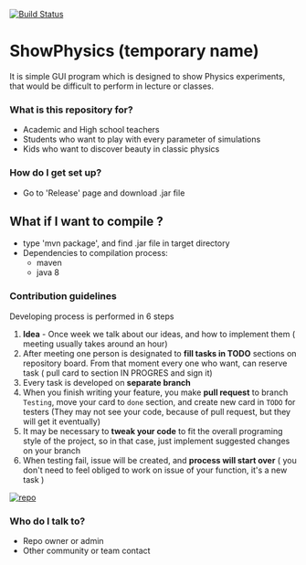 [![Build Status](https://travis-ci.org/anistratenko/io-project.svg?branch=master)](https://travis-ci.org/anistratenko/io-project)

# ShowPhysics (temporary name) #

It is simple GUI program which is designed to show Physics experiments, that would be difficult to perform in lecture or classes.

### What is this repository for? ###

 * Academic and High school teachers
 * Students who want to play with every parameter of simulations
 * Kids who want to discover beauty in classic physics

### How do I get set up? ###

 * Go to 'Release' page and download .jar file

 ## What if I want to compile ? ##
 * type 'mvn package', and find .jar file in target directory
 * Dependencies to compilation process:
    * maven
    * java 8

### Contribution guidelines ###

Developing process is performed in 6 steps
1. **Idea** - Once week we talk about our ideas, and how to implement them ( meeting usually takes around an hour)
2. After meeting one person is designated to **fill tasks in TODO** sections on repository board. From that moment every one who want, can reserve task ( pull card to section IN PROGRES and sign it)
3. Every task is developed on **separate branch** 
4. When you finish writing your feature, you make **pull request** to branch `Testing`, move your card to `done` section, and create new card in `TODO` for testers (They may not see your code, because of pull request, but they will get it eventually)
5. It may be necessary to **tweak your code** to fit the overall programing style of the project, so in that case, just implement suggested changes on your branch
6. When testing fail, issue will be created, and **process will start over** ( you don't need to feel obliged to work on issue of your function, it's a new task )

<a href="https://imgbb.com/"><img src="https://image.ibb.co/mCEXSS/repo.png" alt="repo" border="0"></a>

### Who do I talk to? ###

* Repo owner or admin
* Other community or team contact
